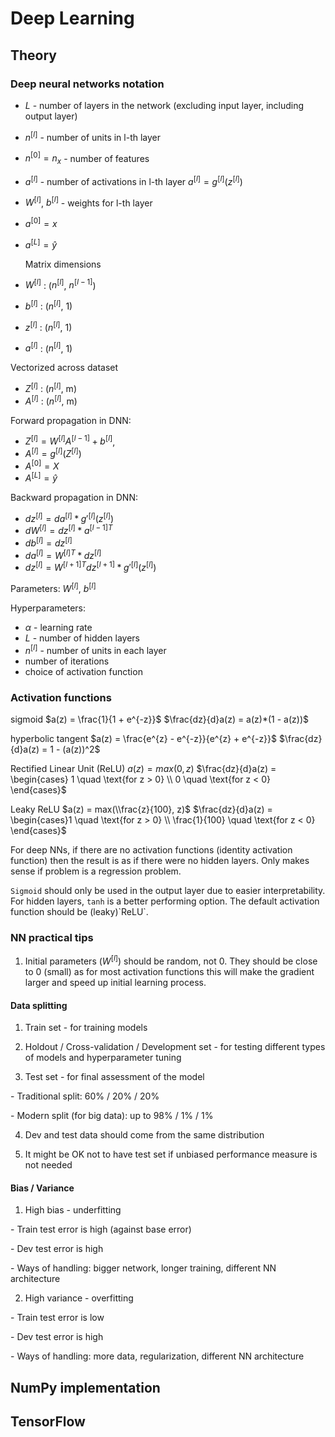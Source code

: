 # Deep Learning

## Theory
### Deep neural networks notation
- $L$ - number of layers in the network (excluding input layer, including output layer) 
- $n^{[l]}$ - number of units in l-th layer
- $n^{[0]} = n_x$ - number of features
- $a^{[l]}$ - number of activations in l-th layer $a^{[l]} = g^{[l]}(z^{[l]})$
- $W^{[l]}$, $b^{[l]}$ - weights for l-th layer
- $a^{[0]} = x$
- $a^{[L]} = \hat{y}$

  Matrix dimensions
- $W^{[l]}$ : ($n^{[l]}$, $n^{[l-1]}$)
- $b^{[l]}$ : ($n^{[l]}$, 1)
- $z^{[l]}$ : ($n^{[l]}$, 1)
- $a^{[l]}$ : ($n^{[l]}$, 1)

Vectorized across dataset
- $Z^{[l]}$ : ($n^{[l]}$, m)
- $A^{[l]}$ : ($n^{[l]}$, m)

Forward propagation in DNN:
- $Z^{[l]} = W^{[l]}A^{[l-1]} + b^{[l]}$, 
- $A^{[l]} = g^{[l]}(Z^{[l]})$
- $A^{[0]} = X$ 
- $A^{[L]} = \hat{y}$

Backward propagation in DNN:
- $dz^{[l]} = da^{[l]} * g'^{[l]}(z^{[l]})$
- $dW^{[l]} = dz^{[l]} * a^{[l-1]T}$
- $db^{[l]} = dz^{[l]}$
- $da^{[l]} = W^{[l]T} * dz^{[l]}$
- $dz^{[l]} = W^{[l+1]T}dz^{[l+1]} * g'^{[l]}(z^{[l]})$

Parameters: $W^{[l]}$, $b^{[l]}$

Hyperparameters: 
- $\alpha$ - learning rate 
- $L$ - number of hidden layers
- $n^{[l]}$ - number of units in each layer
- number of iterations
- choice of activation function

  
### Activation functions

sigmoid
$a(z) = \frac{1}{1 + e^{-z}}$
$\frac{dz}{d}a(z) = a(z)*(1 - a(z))$

hyperbolic tangent
$a(z) = \frac{e^{z} - e^{-z}}{e^{z} + e^{-z}}$
$\frac{dz}{d}a(z) = 1 - (a(z))^2$

Rectified Linear Unit (ReLU)
$a(z) = max(0, z)$
$\frac{dz}{d}a(z) = \begin{cases} 1 \quad \text{for z > 0} \\ 0 \quad \text{for z < 0} \end{cases}$

Leaky ReLU
$a(z) = max(\\frac{z}{100}, z)$
$\frac{dz}{d}a(z) = \begin{cases}1 \quad \text{for z > 0} \\ \frac{1}{100} \quad \text{for z < 0} \end{cases}$

  
For deep NNs, if there are no activation functions (identity activation function) then the result is as if there were no hidden layers. Only makes sense if problem is a regression problem.

`Sigmoid` should only be used in the output layer due to easier interpretability. For hidden layers, `tanh` is a better performing option. The default activation function should be (leaky)\`ReLU\`.

  

### NN practical tips

  

1. Initial parameters ($W^{[l]}$) should be random, not 0. They should be close to 0 (small) as for most activation functions this will make the gradient larger and speed up initial learning process.

  

#### Data splitting

  

1. Train set - for training models

2. Holdout / Cross-validation / Development set - for testing different types of models and hyperparameter tuning

3. Test set - for final assessment of the model

 \- Traditional split: 60% / 20% / 20%

 \- Modern split (for big data): up to 98% / 1% / 1%

4. Dev and test data should come from the same distribution

5. It might be OK not to have test set if unbiased performance measure is not needed

  

#### Bias / Variance

  

1. High bias - underfitting

 \- Train test error is high (against base error)

 \- Dev test error is high

 \- Ways of handling: bigger network, longer training, different NN architecture

2. High variance - overfitting

 \- Train test error is low

 \- Dev test error is high

 \- Ways of handling: more data, regularization, different NN architecture

  

  

  

  

## NumPy implementation

  

  

  

## TensorFlow